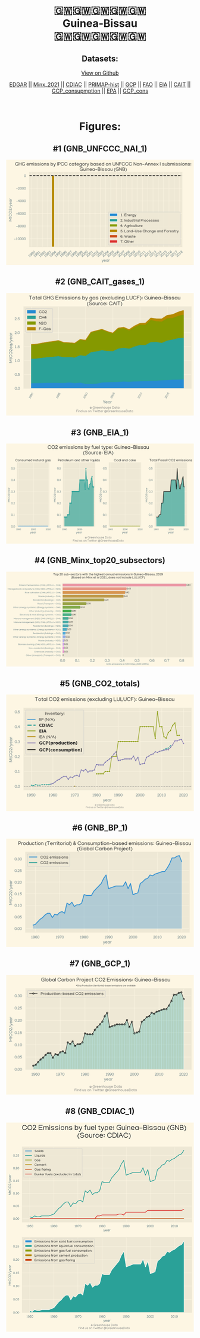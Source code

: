 
<center>
<h1 align="center">
🇬🇼🇬🇼🇬🇼🇬🇼🇬🇼
<br>
Guinea-Bissau
<br>
🇬🇼🇬🇼🇬🇼🇬🇼🇬🇼
</h1>
<h2>Datasets:</h2>
<p><a href="https://github.com/dquintani/Greenhouse-Data/tree/master/country_data/GNB_Guinea-Bissau/data">View on Github</a>
<br></p><p><a href="data/GNB_EDGAR.csv">EDGAR</a> || <a href="data/GNB_Minx_2021.csv">Minx_2021</a> || <a href="data/GNB_CDIAC.csv">CDIAC</a> || <a href="data/GNB_PRIMAP-hist.csv">PRIMAP-hist</a> || <a href="data/GNB_GCP.csv">GCP</a> || <a href="data/GNB_FAO.csv">FAO</a> || <a href="data/GNB_EIA.csv">EIA</a> || <a href="data/GNB_CAIT.csv">CAIT</a> || <a href="data/GNB_GCP_consupmption.csv">GCP_consupmption</a> || <a href="data/GNB_EPA.csv">EPA</a> || <a href="data/GNB_GCP_cons.csv">GCP_cons</a></p><p><br></p>
<h1>Figures:</h1><h2>#1 (GNB_UNFCCC_NAI_1)</h2>
<p><img alt="" src="figures/GNB_UNFCCC_NAI_1.png" /></p><h2>#2 (GNB_CAIT_gases_1)</h2>
<p><img alt="" src="figures/GNB_CAIT_gases_1.png" /></p><h2>#3 (GNB_EIA_1)</h2>
<p><img alt="" src="figures/GNB_EIA_1.png" /></p><h2>#4 (GNB_Minx_top20_subsectors)</h2>
<p><img alt="" src="figures/GNB_Minx_top20_subsectors.png" /></p><h2>#5 (GNB_CO2_totals)</h2>
<p><img alt="" src="figures/GNB_CO2_totals.png" /></p><h2>#6 (GNB_BP_1)</h2>
<p><img alt="" src="figures/GNB_BP_1.png" /></p><h2>#7 (GNB_GCP_1)</h2>
<p><img alt="" src="figures/GNB_GCP_1.png" /></p><h2>#8 (GNB_CDIAC_1)</h2>
<p><img alt="" src="figures/GNB_CDIAC_1.png" /></p>